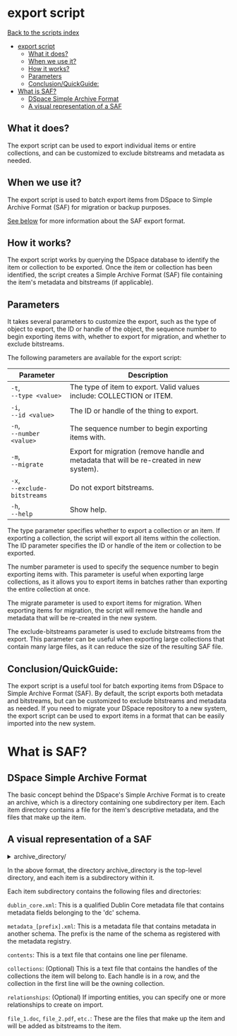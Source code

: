 # export script
[Back to the scripts index](index.md)
<!-- TOC -->
* [export script](#export-script)
  * [What it does?](#what-it-does)
  * [When we use it?](#when-we-use-it)
  * [How it works?](#how-it-works)
  * [Parameters](#parameters)
  * [Conclusion/QuickGuide:](#conclusionquickguide)
* [What is SAF?](#what-is-saf)
  * [DSpace Simple Archive Format](#dspace-simple-archive-format)
  * [A visual representation of a SAF](#a-visual-representation-of-a-saf)
<!-- TOC -->
## What it does?

The export script can be used to export individual items or entire collections, and can be customized to exclude
bitstreams and metadata as needed.

## When we use it?

The export script is used to batch export items from DSpace to Simple Archive Format (SAF) for migration or backup
purposes.

[See below](#what-is-saf) for more information about the SAF export format.


## How it works?

The export script works by querying the DSpace database to identify the item or collection to be exported. Once the item
or collection has been identified, the script creates a Simple Archive Format (SAF) file containing the item's metadata
and bitstreams (if applicable).

## Parameters

It takes several parameters to customize the export, such as the type of object to export, the ID or handle of the
object, the sequence number to begin exporting items with, whether to export for migration, and whether to exclude
bitstreams.

The following parameters are available for the export script:

| Parameter                         | Description                                                                              |
|-----------------------------------|------------------------------------------------------------------------------------------|
| `-t`, <br/>`--type <value>`       | The type of item to export. Valid values include: COLLECTION or ITEM.                    |
| `-i`, <br/>`--id <value>`         | The ID or handle of the thing to export.                                                 |
| `-n`, <br/>`--number <value>`     | The sequence number to begin exporting items with.                                       |
| `-m`, <br/>`--migrate`            | Export for migration (remove handle and metadata that will be re-created in new system). |
| `-x`, <br/>`--exclude-bitstreams` | Do not export bitstreams.                                                                |
| `-h`, <br/>`--help`               | Show help.                                                                               |

The type parameter specifies whether to export a collection or an item. If exporting a collection, the script will
export all items within the collection. The ID parameter specifies the ID or handle of the item or collection to be
exported.

The number parameter is used to specify the sequence number to begin exporting items with. This parameter is useful when
exporting large collections, as it allows you to export items in batches rather than exporting the entire collection at
once.

The migrate parameter is used to export items for migration. When exporting items for migration, the script will remove
the handle and metadata that will be re-created in the new system.

The exclude-bitstreams parameter is used to exclude bitstreams from the export. This parameter can be useful when
exporting large collections that contain many large files, as it can reduce the size of the resulting SAF file.

## Conclusion/QuickGuide:

The export script is a useful tool for batch exporting items from DSpace to Simple Archive Format (SAF). By default, the
script exports both metadata and bitstreams, but can be customized to exclude bitstreams and metadata as needed. If you
need to migrate your DSpace repository to a new system, the export script can be used to export items in a format that
can be easily imported into the new system.

# What is SAF?

## DSpace Simple Archive Format

The basic concept behind the DSpace's Simple Archive Format is to create an archive, which is a directory containing one
subdirectory per item. Each item directory contains a file for the item's descriptive metadata, and the files that make
up the item.

## A visual representation of a SAF

<details>
  <summary>archive_directory/</summary>

  <details>
    <summary>item_000/</summary>

    * dublin_core.xml         -- qualified Dublin Core metadata for metadata fields belonging to the 'dc' schema.
    * metadata_[prefix].xml   -- metadata in another schema.  The prefix is the name of the schema as registered with the metadata registry.
    * contents                -- text file containing one line per filename.
    * collections             -- (Optional) text file that contains the handles of the collections the item will belong to. Each handle in a row. Collection in first line will be the owning collection.
    * relationships           -- (Optional) If importing Entities, you can specify one or more relationships to create on import
    * file_1.doc              -- files to be added as bitstreams to the item.
    * file_2.pdf
  </details>

  <details>
    <summary>item_001/</summary>

    * dublin_core.xml         -- qualified Dublin Core metadata for metadata fields belonging to the 'dc' schema.
    * metadata_[prefix].xml   -- metadata in another schema.  The prefix is the name of the schema as registered with the metadata registry.
    * contents                -- text file containing one line per filename.
    * collections             -- (Optional) text file that contains the handles of the collections the item will belong to. Each handle in a row. Collection in first line will be the owning collection.
    * relationships           -- (Optional) If importing Entities, you can specify one or more relationships to create on import
    * file_1.doc              -- files to be added as bitstreams to the item.
    * file_2.pdf
  </details>

  <details>
    <summary>item_002/</summary>

    * dublin_core.xml         -- qualified Dublin Core metadata for metadata fields belonging to the 'dc' schema.
    * metadata_[prefix].xml   -- metadata in another schema.  The prefix is the name of the schema as registered with the metadata registry.
    * contents                -- text file containing one line per filename.
    * collections             -- (Optional) text file that contains the handles of the collections the item will belong to. Each handle in a row. Collection in first line will be the owning collection.
    * relationships           -- (Optional) If importing Entities, you can specify one or more relationships to create on import
    * file_1.doc              -- files to be added as bitstreams to the item.
    * file_2.pdf
  </details>
  <details>
    <summary>item_003/</summary>

    * dublin_core.xml         -- qualified Dublin Core metadata for metadata fields belonging to the 'dc' schema.
    * metadata_[prefix].xml   -- metadata in another schema.  The prefix is the name of the schema as registered with the metadata registry.
    * contents                -- text file containing one line per filename.
    * collections             -- (Optional) text file that contains the handles of the collections the item will belong to. Each handle in a row. Collection in first line will be the owning collection.
    * relationships           -- (Optional) If importing Entities, you can specify one or more relationships to create on import
    * file_1.doc              -- files to be added as bitstreams to the item.
    * file_2.pdf
  </details>

  <details>
    <summary>item_004/</summary>

    * dublin_core.xml         -- qualified Dublin Core metadata for metadata fields belonging to the 'dc' schema.
    * metadata_[prefix].xml   -- metadata in another schema.  The prefix is the name of the schema as registered with the metadata registry.
    * contents                -- text file containing one line per filename.
    * collections             -- (Optional) text file that contains the handles of the collections the item will belong to. Each handle in a row. Collection in first line will be the owning collection.
    * relationships           -- (Optional) If importing Entities, you can specify one or more relationships to create on import
    * file_1.doc              -- files to be added as bitstreams to the item.
    * file_2.pdf
  </details>
 
  <details>
    <summary>item_005/</summary>

    * dublin_core.xml         -- qualified Dublin Core metadata for metadata fields belonging to the 'dc' schema.
    * metadata_[prefix].xml   -- metadata in another schema.  The prefix is the name of the schema as registered with the metadata registry.
    * contents                -- text file containing one line per filename.
    * collections             -- (Optional) text file that contains the handles of the collections the item will belong to. Each handle in a row. Collection in first line will be the owning collection.
    * relationships           -- (Optional) If importing Entities, you can specify one or more relationships to create on import
    * file_1.doc              -- files to be added as bitstreams to the item.
    * file_2.pdf
  </details>
</details>


In the above format, the directory archive_directory is the top-level directory, and each item is a subdirectory within
it.

Each item subdirectory contains the following files and directories:

`dublin_core.xml`:
This is a qualified Dublin Core metadata file that contains metadata fields belonging to the 'dc' schema.

`metadata_[prefix].xml`: This is a metadata file that contains metadata in another schema. The prefix is the name of the
schema as registered with the metadata registry.

`contents`: This is a text file that contains one line per filename.

`collections`: (Optional) This is a text file that contains the handles of the collections the item will belong to. Each
handle is in a row, and the collection in the first line will be the owning collection.

`relationships`: (Optional) If importing entities, you can specify one or more relationships to create on import.

`file_1.doc`, `file_2.pdf`, `etc.`: These are the files that make up the item and will be added as bitstreams to the
item.





